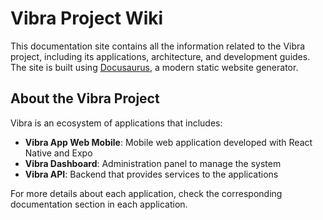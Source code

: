 # Vibra Project Wiki

This documentation site contains all the information related to the Vibra project, including its applications, architecture, and development guides. The site is built using [Docusaurus](https://docusaurus.io/), a modern static website generator.

## About the Vibra Project

Vibra is an ecosystem of applications that includes:

- **Vibra App Web Mobile**: Mobile web application developed with React Native and Expo
- **Vibra Dashboard**: Administration panel to manage the system
- **Vibra API**: Backend that provides services to the applications

For more details about each application, check the corresponding documentation section in each application.

